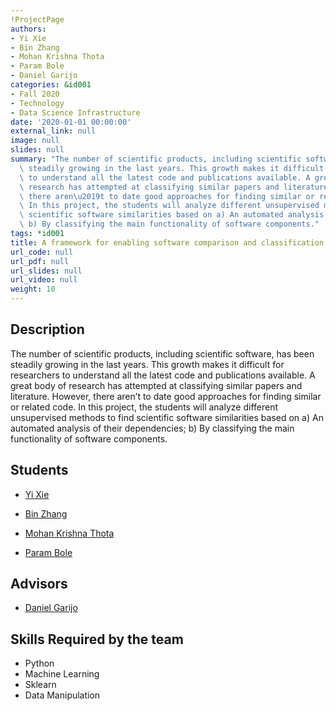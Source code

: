 ```yaml
---
!ProjectPage
authors:
- Yi Xie
- Bin Zhang
- Mohan Krishna Thota
- Param Bole
- Daniel Garijo
categories: &id001
- Fall 2020
- Technology
- Data Science Infrastructure
date: '2020-01-01 00:00:00'
external_link: null
image: null
slides: null
summary: "The number of scientific products, including scientific software, has been\
  \ steadily growing in the last years. This growth makes it difficult for researchers\
  \ to understand all the latest code and publications available. A great body of\
  \ research has attempted at classifying similar papers and literature. However,\
  \ there aren\u2019t to date good approaches for finding similar or related code.\
  \ In this project, the students will analyze different unsupervised methods to find\
  \ scientific software similarities based on a) An automated analysis of their dependencies;\
  \ b) By classifying the main functionality of software components."
tags: *id001
title: A framework for enabling software comparison and classification
url_code: null
url_pdf: null
url_slides: null
url_video: null
weight: 10
---
```

## Description

The number of scientific products, including scientific software, has been steadily growing in the last years. This growth makes it difficult for researchers to understand all the latest code and publications available. A great body of research has attempted at classifying similar papers and literature. However, there aren’t to date good approaches for finding similar or related code. In this project, the students will analyze different unsupervised methods to find scientific software similarities based on a) An automated analysis of their dependencies; b) By classifying the main functionality of software components.





## Students

* [Yi Xie](../../../author/yi-xie)

* [Bin Zhang](../../../author/bin-zhang)

* [Mohan Krishna Thota](../../../author/mohan-krishnathota)

* [Param Bole](../../../author/param-bole)

## Advisors

* [Daniel Garijo](../../../author/daniel-garijo)

## Skills Required by the team


* Python
* Machine Learning
* Sklearn
* Data Manipulation